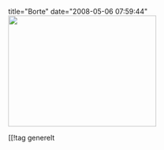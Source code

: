 title="Borte"
date="2008-05-06 07:59:44"
<a href="http://pjatt.net/images/2008/05/borte.jpg"><img class="aligncenter size-medium wp-image-528" title="Borte" src="http://pjatt.net/images/2008/05/borte.jpg" alt="" width="300" height="225"  /></a>

[[!tag  generelt
